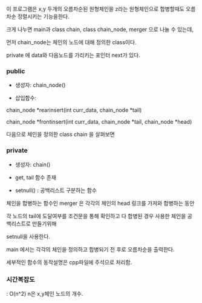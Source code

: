 이 프로그램은 x,y 두개의 오름차순된 원형체인을 z라는 원형체인으로 합병할때도 오름차순 정렬시키는 기능을한다.

크게 나누면 main과 class chain, class chain_node,  merger 으로 나눌 수 있는데, 

먼저 chain_node는 체인의 노드에 대해 정의한 class이다.

private 에 data와 다음노드를 가리키는 포인터 next가 있다.

<h3>public</h3>  

- 생성자: chain_node()

- 삽입함수: 

chain_node *rearinsert(int curr_data, chain_node *tail)

chain_node *frontinsert(int curr_data, chain_node *tail, chain_node *head)

다음으로 체인을 정의한 class chain 을 살펴보면

<h3>private</h3>  

- 생성자: chain()

- get, tail 함수 존재

- setnull() :  공백리스트 구분하는 함수

체인을 합병하는 함수인 merger 은 각각의 체인의 head 링크를 가져와 합병하는 동안 

각 노드의 tail에 도달여부를 조건문을 통해 확인하고 다 합병된 경우 사용한 체인을 공백리스트로 만들기위해 

setnull을 사용한다.

main 에서는 각각의 체인을 정의하고 합병되기 전 후로 오름차순을 출력한다.

세부적인 함수의 동작설명은 cpp파일에 주석으로 처리함.

<h3>시간복잡도</h3> : O(n^2) n은 x,y체인 노드의 개수.
